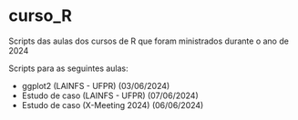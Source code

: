 # curso_R
Scripts das aulas dos cursos de R que foram ministrados durante o ano de 2024

Scripts para as seguintes aulas:

- ggplot2 (LAINFS - UFPR) (03/06/2024)
- Estudo de caso (LAINFS - UFPR) (07/06/2024)
- Estudo de caso (X-Meeting 2024) (06/06/2024)
